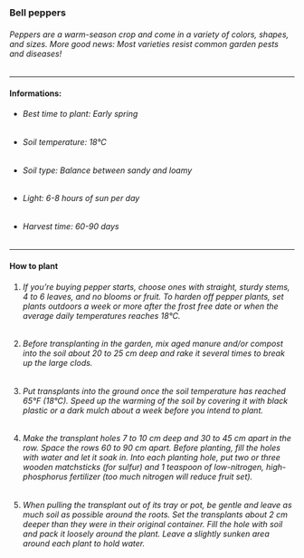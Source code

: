 ### Bell peppers

###### Peppers are a warm-season crop and come in a variety of colors, shapes, and sizes. More good news: Most varieties resist common garden pests and diseases!

---

#### Informations:

- ###### Best time to plant: Early spring
- ###### Soil temperature: 18°C
- ###### Soil type: Balance between sandy and loamy
- ###### Light: 6-8 hours of sun per day
- ###### Harvest time: 60-90 days

---

#### How to plant

1. ###### If you’re buying pepper starts, choose ones with straight, sturdy stems, 4 to 6 leaves, and no blooms or fruit. To harden off pepper plants, set plants outdoors a week or more after the frost free date or when the average daily temperatures reaches 18°C.
2. ###### Before transplanting in the garden, mix aged manure and/or compost into the soil about 20 to 25 cm deep and rake it several times to break up the large clods.
3. ###### Put transplants into the ground once the soil temperature has reached 65°F (18°C). Speed up the warming of the soil by covering it with black plastic or a dark mulch about a week before you intend to plant.
4. ###### Make the transplant holes 7 to 10 cm deep and 30 to 45 cm apart in the row. Space the rows 60 to 90 cm apart. Before planting, fill the holes with water and let it soak in. Into each planting hole, put two or three wooden matchsticks (for sulfur) and 1 teaspoon of low-nitrogen, high-phosphorus fertilizer (too much nitrogen will reduce fruit set).
5. ###### When pulling the transplant out of its tray or pot, be gentle and leave as much soil as possible around the roots. Set the transplants about 2 cm deeper than they were in their original container. Fill the hole with soil and pack it loosely around the plant. Leave a slightly sunken area around each plant to hold water. 